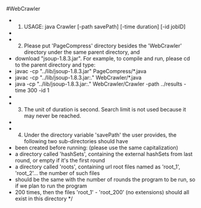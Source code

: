#WebCrawler

 * 1) USAGE: java Crawler [-path savePath] [-time duration] [-id jobID]
 *
 * 2) Please put 'PageCompress' directory besides the 'WebCrawler' directory under the same parent directory, and
 * download "jsoup-1.8.3.jar". For example, to compile and run, please cd to the parent directory and type:
 * javac -cp "../lib/jsoup-1.8.3.jar" PageCompress/*.java
 * javac -cp "../lib/jsoup-1.8.3.jar:." WebCrawler/*.java
 * java -cp "../lib/jsoup-1.8.3.jar:." WebCrawler/Crawler -path ../results -time 300 -id 1
 *
 * 3) The unit of duration is second. Search limit is not used because it may never be reached.
 *
 * 4) Under the directory variable 'savePath' the user provides, the following two sub-directories should have
 * been created before running: (please use the same capitalization)
 * a directory called 'hashSets', containing the external hashSets from last round, or empty if it's the first round
 * a directory called 'roots', containing url root files named as 'root_1', 'root_2'... the number of such files
 * should be the same with the number of rounds the program to be run, so if we plan to run the program
 * 200 times, then the files 'root_1' - 'root_200' (no extensions) should all exist in this directory
 */
 
 
 
